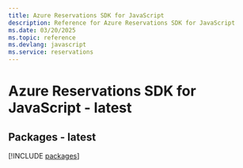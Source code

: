 ```yaml
---
title: Azure Reservations SDK for JavaScript
description: Reference for Azure Reservations SDK for JavaScript
ms.date: 03/20/2025
ms.topic: reference
ms.devlang: javascript
ms.service: reservations
---
```

# Azure Reservations SDK for JavaScript - latest
## Packages - latest
[!INCLUDE [packages](reservations-index.md)]